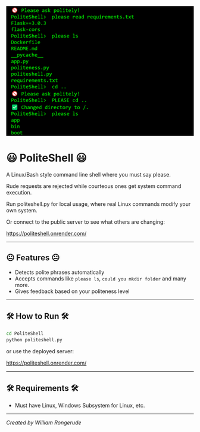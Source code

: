 <img src="assets/use2.png" width="600">


# 😃 PoliteShell 😃

A Linux/Bash style command line shell where you must say please.

Rude requests are rejected while courteous ones get system command execution.

Run politeshell.py for local usage, where real Linux commands modify your own system.

Or connect to the public server to see what others are changing:

https://politeshell.onrender.com/

---

## 😐 Features 😐

- Detects polite phrases automatically
- Accepts commands like `please ls`, `could you mkdir folder` and many more.
- Gives feedback based on your politeness level

---

## 🛠 How to Run 🛠

```bash
cd PoliteShell
python politeshell.py

```

or use the deployed server:

https://politeshell.onrender.com/

---

## 🛠 Requirements 🛠

- Must have Linux, Windows Subsystem for Linux, etc.

---

*Created by William Rongerude*
